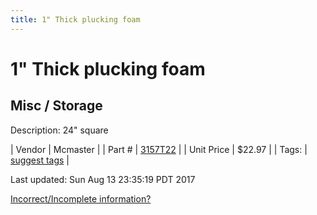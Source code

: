 ```yaml
---
title: 1" Thick plucking foam
---
```


# 1" Thick plucking foam
## Misc / Storage
Description: 	24" square 

| Vendor | Mcmaster | 
| Part # | [3157T22](https://www.mcmaster.com/#3157T22) | 
| Unit Price | $22.97 | 
| Tags: | [suggest tags](https://docs.google.com/forms/d/e/1FAIpQLSeWyY8v3RgOty-MyWmh9U0iivNYN_molChYyS-0U-o-kOAv_g/viewform) | 

Last updated: Sun Aug 13 23:35:19 PDT 2017

 [Incorrect/Incomplete information?](https://docs.google.com/forms/d/e/1FAIpQLSeWyY8v3RgOty-MyWmh9U0iivNYN_molChYyS-0U-o-kOAv_g/viewform)